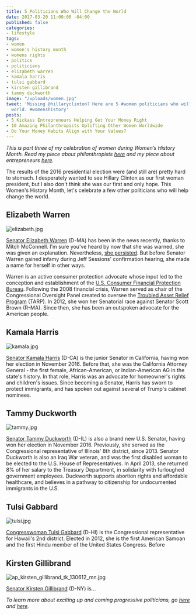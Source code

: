 ```yaml
---
title: 5 Politicians Who Will Change the World
date: 2017-03-20 11:00:00 -04:00
published: false
categories:
- lifestyle
tags:
- women
- women's history month
- womens rights
- politics
- politicians
- elizabeth warren
- kamala harris
- tulsi gabbard
- kirsten gillibrand
- tammy duckworth
image: "/uploads/women.jpg"
tweet: 'Missing @hillaryclinton? Here are 5 #women politicians who will change the
  world. #womenshistory'
posts:
- 5 Kickass Entrepreneurs Helping Get Your Money Right
- 10 Amazing Philanthropists Uplifting Other Women Worldwide
- Do Your Money Habits Align with Your Values?
---
```


*This is part three of my celebration of women during Women’s History Month. Read my piece about philanthropists [here](https://www.maggiegermano.com/blog/10-Amazing-Philanthropists-Uplifting-Other-Women/) and my piece about entrepreneurs [here](https://www.maggiegermano.com/blog/5-kickass-entrepreneurs-getting-your-money-right/).*

The results of the 2016 presidential election were (and still are) pretty hard to stomach. I desperately wanted to see Hillary Clinton as our first woman president, but I also don't think she was our first and only hope. This Women's History Month, let's celebrate a few other politicians who will help change the world.

## Elizabeth Warren

![elizabeth.jpg](/uploads/elizabeth.jpg)

[Senator Elizabeth Warren](https://www.warren.senate.gov/) (D-MA) has been in the news recently, thanks to Mitch McConnell. I'm sure you've heard by now that she was warned, she was given an explanation. Nevertheless, [she persisted](http://www.cnn.com/2017/02/08/politics/elizabeth-warren-nevertheless-she-persisted-trnd/). But before Senator Warren gained infamy during Jeff Sessions' confirmation hearing, she made a name for herself in other ways.

Warren is an active consumer protection advocate whose input led to the conception and establishment of the [U.S. Consumer Financial Protection Bureau](https://www.consumerfinance.gov/). Following the 2008 financial crisis, Warren served as chair of the Congressional Oversight Panel created to oversee the [Troubled Asset Relief Program](https://www.treasury.gov/initiatives/financial-stability/TARP-Programs/Pages/default.aspx) (TARP). In 2012, she won her Senatorial race against Senator Scott Brown (R-MA). Since then, she has been an outspoken advocate for the American people.

## Kamala Harris

![kamala.jpg](/uploads/kamala.jpg)

[Senator Kamala Harris](https://www.harris.senate.gov/) (D-CA) is the junior Senator in California, having won her election in November 2016. Before that, she was the California Attorney General - the first female, African-American, or Indian-American AG in the state's history. In that role, Harris was an advocate for homeowner's rights and children's issues. Since becoming a Senator, Harris has sworn to protect immigrants, and has spoken out against several of Trump's cabinet nominees. 

## Tammy Duckworth

![tammy.jpg](/uploads/tammy.jpg)

[Senator Tammy Duckworth](https://www.duckworth.senate.gov/) (D-IL) is also a brand new U.S. Senator, having won her election in November 2016. Previously, she served as the Congressional representative of Illinois' 8th district, since 2013. Senator Duckworth is also an Iraq War veteran, and was the first disabled woman to be elected to the U.S. House of Representatives. In April 2013, she returned 8% of her salary to the Treasury Department, in solidarity with furloughed government employees. Duckworth supports abortion rights and affordable healthcare, and believes in a pathway to citizenship for undocumented immigrants in the U.S. 

## Tulsi Gabbard

![tulsi.jpg](/uploads/tulsi.jpg)

[Congresswoman Tulsi Gabbard](https://gabbard.house.gov/) (D-HI) is the Congressional representative for Hawaii's 2nd district.  Elected in 2012, she is the first American Samoan and the first Hindu member of the United States Congress. Before 

## Kirsten Gillibrand

![ap_kirsten_gillibrand_tk_130612_mn.jpg](/uploads/ap_kirsten_gillibrand_tk_130612_mn.jpg)

[Senator Kirsten Gillibrand](https://www.gillibrand.senate.gov/) (D-NY) is...

*To learn more about exciting up and coming progressive politicians, go [here](https://www.washingtonpost.com/news/the-fix/wp/2017/01/09/11-democratic-women-who-could-run-for-president-in-2020-ranked/?utm_term=.62c0cfe0c308) and [here](http://emilyslist.org/).*